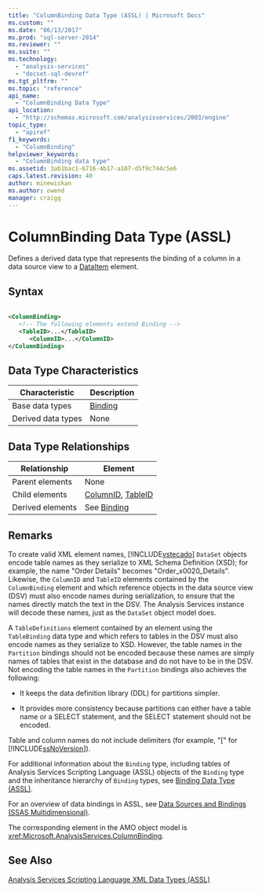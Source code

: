 ```yaml
---
title: "ColumnBinding Data Type (ASSL) | Microsoft Docs"
ms.custom: ""
ms.date: "06/13/2017"
ms.prod: "sql-server-2014"
ms.reviewer: ""
ms.suite: ""
ms.technology: 
  - "analysis-services"
  - "docset-sql-devref"
ms.tgt_pltfrm: ""
ms.topic: "reference"
api_name: 
  - "ColumnBinding Data Type"
api_location: 
  - "http://schemas.microsoft.com/analysisservices/2003/engine"
topic_type: 
  - "apiref"
f1_keywords: 
  - "ColumnBinding"
helpviewer_keywords: 
  - "ColumnBinding data type"
ms.assetid: 3ab1bac1-6716-4b17-a107-d5f9c744c5e6
caps.latest.revision: 40
author: minewiskan
ms.author: owend
manager: craigg
---
```

# ColumnBinding Data Type (ASSL)
  Defines a derived data type that represents the binding of a column in a data source view to a [DataItem](dataitem-data-type-assl.md) element.  
  
## Syntax  
  
```xml  
  
<ColumnBinding>  
   <!-- The following elements extend Binding -->  
   <TableID>...</TableID>  
      <ColumnID>...</ColumnID>  
</ColumnBinding>  
```  
  
## Data Type Characteristics  
  
|Characteristic|Description|  
|--------------------|-----------------|  
|Base data types|[Binding](binding-data-type-assl.md)|  
|Derived data types|None|  
  
## Data Type Relationships  
  
|Relationship|Element|  
|------------------|-------------|  
|Parent elements|None|  
|Child elements|[ColumnID](../properties/columnid-element-eventcolumn-assl.md), [TableID](../properties/id-element-assl.md)|  
|Derived elements|See [Binding](binding-data-type-assl.md)|  
  
## Remarks  
 To create valid XML element names, [!INCLUDE[vstecado](../../../includes/vstecado-md.md)] `DataSet` objects encode table names as they serialize to XML Schema Definition (XSD); for example, the name "Order Details" becomes "Order_x0020_Details". Likewise, the `ColumnID` and `TableID` elements contained by the `ColumnBinding` element and which reference objects in the data source view (DSV) must also encode names during serialization, to ensure that the names directly match the text in the DSV. The Analysis Services instance will decode these names, just as the `DataSet` object model does.  
  
 A `TableDefinitions` element contained by an element using the `TableBinding` data type and which refers to tables in the DSV must also encode names as they serialize to XSD. However, the table names in the `Partition` bindings should not be encoded because these names are simply names of tables that exist in the database and do not have to be in the DSV. Not encoding the table names in the `Partition` bindings also achieves the following:  
  
-   It keeps the data definition library (DDL) for partitions simpler.  
  
-   It provides more consistency because partitions can either have a table name or a SELECT statement, and the SELECT statement should not be encoded.  
  
 Table and column names do not include delimiters (for example, "[" for [!INCLUDE[ssNoVersion](../../../includes/ssnoversion-md.md)]).  
  
 For additional information about the `Binding` type, including tables of Analysis Services Scripting Language (ASSL) objects of the `Binding` type and the inheritance hierarchy of `Binding` types, see [Binding Data Type &#40;ASSL&#41;](binding-data-type-assl.md).  
  
 For an overview of data bindings in ASSL, see [Data Sources and Bindings &#40;SSAS Multidimensional&#41;](../../multidimensional-models/data-sources-and-bindings-ssas-multidimensional.md).  
  
 The corresponding element in the AMO object model is <xref:Microsoft.AnalysisServices.ColumnBinding>.  
  
## See Also  
 [Analysis Services Scripting Language XML Data Types &#40;ASSL&#41;](analysis-services-scripting-language-xml-data-types-assl.md)  
  
  
